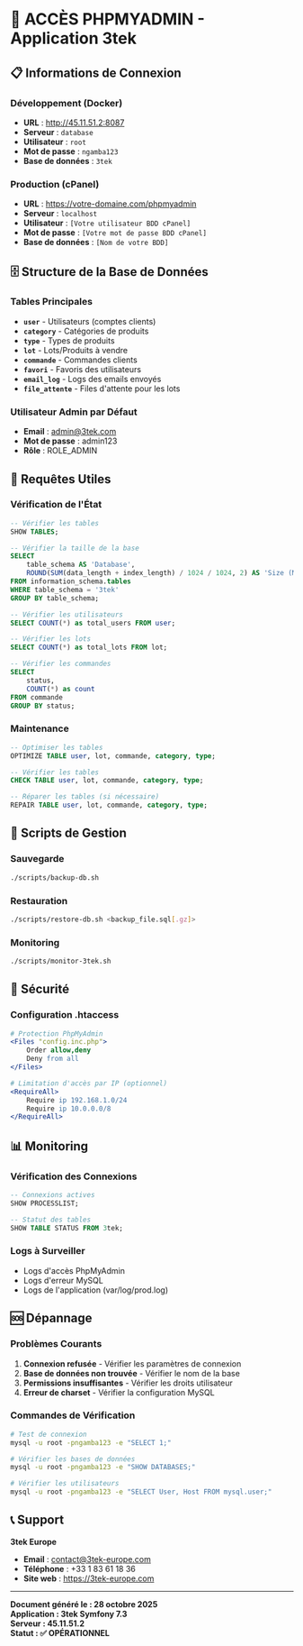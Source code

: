 # 🔐 ACCÈS PHPMYADMIN - Application 3tek

## 📋 Informations de Connexion

### **Développement (Docker)**
- **URL** : http://45.11.51.2:8087
- **Serveur** : `database`
- **Utilisateur** : `root`
- **Mot de passe** : `ngamba123`
- **Base de données** : `3tek`

### **Production (cPanel)**
- **URL** : https://votre-domaine.com/phpmyadmin
- **Serveur** : `localhost`
- **Utilisateur** : `[Votre utilisateur BDD cPanel]`
- **Mot de passe** : `[Votre mot de passe BDD cPanel]`
- **Base de données** : `[Nom de votre BDD]`

## 🗄️ Structure de la Base de Données

### **Tables Principales**
- **`user`** - Utilisateurs (comptes clients)
- **`category`** - Catégories de produits
- **`type`** - Types de produits
- **`lot`** - Lots/Produits à vendre
- **`commande`** - Commandes clients
- **`favori`** - Favoris des utilisateurs
- **`email_log`** - Logs des emails envoyés
- **`file_attente`** - Files d'attente pour les lots

### **Utilisateur Admin par Défaut**
- **Email** : admin@3tek.com
- **Mot de passe** : admin123
- **Rôle** : ROLE_ADMIN

## 🔧 Requêtes Utiles

### **Vérification de l'État**
```sql
-- Vérifier les tables
SHOW TABLES;

-- Vérifier la taille de la base
SELECT 
    table_schema AS 'Database',
    ROUND(SUM(data_length + index_length) / 1024 / 1024, 2) AS 'Size (MB)'
FROM information_schema.tables 
WHERE table_schema = '3tek'
GROUP BY table_schema;

-- Vérifier les utilisateurs
SELECT COUNT(*) as total_users FROM user;

-- Vérifier les lots
SELECT COUNT(*) as total_lots FROM lot;

-- Vérifier les commandes
SELECT 
    status,
    COUNT(*) as count
FROM commande 
GROUP BY status;
```

### **Maintenance**
```sql
-- Optimiser les tables
OPTIMIZE TABLE user, lot, commande, category, type;

-- Vérifier les tables
CHECK TABLE user, lot, commande, category, type;

-- Réparer les tables (si nécessaire)
REPAIR TABLE user, lot, commande, category, type;
```

## 🚀 Scripts de Gestion

### **Sauvegarde**
```bash
./scripts/backup-db.sh
```

### **Restauration**
```bash
./scripts/restore-db.sh <backup_file.sql[.gz]>
```

### **Monitoring**
```bash
./scripts/monitor-3tek.sh
```

## 🔐 Sécurité

### **Configuration .htaccess**
```apache
# Protection PhpMyAdmin
<Files "config.inc.php">
    Order allow,deny
    Deny from all
</Files>

# Limitation d'accès par IP (optionnel)
<RequireAll>
    Require ip 192.168.1.0/24
    Require ip 10.0.0.0/8
</RequireAll>
```

## 📊 Monitoring

### **Vérification des Connexions**
```sql
-- Connexions actives
SHOW PROCESSLIST;

-- Statut des tables
SHOW TABLE STATUS FROM 3tek;
```

### **Logs à Surveiller**
- Logs d'accès PhpMyAdmin
- Logs d'erreur MySQL
- Logs de l'application (var/log/prod.log)

## 🆘 Dépannage

### **Problèmes Courants**
1. **Connexion refusée** - Vérifier les paramètres de connexion
2. **Base de données non trouvée** - Vérifier le nom de la base
3. **Permissions insuffisantes** - Vérifier les droits utilisateur
4. **Erreur de charset** - Vérifier la configuration MySQL

### **Commandes de Vérification**
```bash
# Test de connexion
mysql -u root -pngamba123 -e "SELECT 1;"

# Vérifier les bases de données
mysql -u root -pngamba123 -e "SHOW DATABASES;"

# Vérifier les utilisateurs
mysql -u root -pngamba123 -e "SELECT User, Host FROM mysql.user;"
```

## 📞 Support

**3tek Europe**
- **Email** : contact@3tek-europe.com
- **Téléphone** : +33 1 83 61 18 36
- **Site web** : https://3tek-europe.com

---

**Document généré le : 28 octobre 2025**  
**Application : 3tek Symfony 7.3**  
**Serveur : 45.11.51.2**  
**Statut : ✅ OPÉRATIONNEL**
